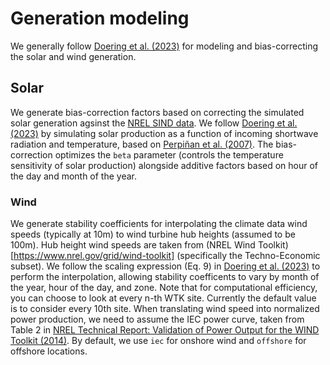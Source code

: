 # Generation modeling

We generally follow [Doering et al. (2023)](https://doi.org/10.1093/ooenergy/oiad003) for modeling and bias-correcting the solar and wind generation.

## Solar

We generate bias-correction factors based on correcting the simulated solar generation agsinst the [NREL SIND data](https://www.nrel.gov/grid/solar-power-data). We follow [Doering et al. (2023)](https://doi.org/10.1093/ooenergy/oiad003) by simulating solar production as a function of incoming shortwave radiation and temperature, based on [Perpiñan et al. (2007)](https://onlinelibrary.wiley.com/doi/10.1002/pip.728). The bias-correction optimizes the `beta` parameter (controls the temperature sensitivity of solar production) alongside additive factors based on hour of the day and month of the year. 

### Wind

We generate stability coefficients for interpolating the climate data wind speeds (typically at 10m) to wind turbine hub heights (assumed to be 100m). Hub height wind speeds are taken from (NREL Wind Toolkit)[https://www.nrel.gov/grid/wind-toolkit] (specifically the Techno-Economic subset). We follow the scaling expression (Eq. 9) in [Doering et al. (2023)](https://doi.org/10.1093/ooenergy/oiad003) to perform the interpolation, allowing stability coefficents to vary by month of the year, hour of the day, and zone. Note that for computational efficiency, you can choose to look at every n-th WTK site. Currently the default value is to consider every 10th site. When translating wind speed into normalized power production, we need to assume the IEC power curve, taken from Table 2 in [NREL Technical Report: Validation of Power Output for the WIND Toolkit (2014)](https://docs.nrel.gov/docs/fy14osti/61714.pdf). By default, we use `iec` for onshore wind and `offshore` for offshore locations.
